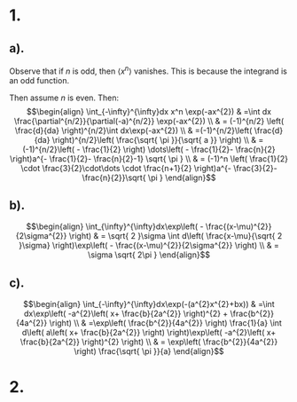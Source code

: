 # 1.
## a).
Observe that if $n$ is odd, then $\langle x^n\rangle$ vanishes. This is because the integrand is an odd function.

Then assume $n$ is even. Then:
$$\begin{align}
\int_{-\infty}^{\infty}dx x^n \exp(-ax^{2}) & =\int dx \frac{\partial^{n/2}}{\partial(-a)^{n/2}} \exp(-ax^{2}) \\
 & = (-1)^{n/2} \left(  \frac{d}{da} \right)^{n/2}\int dx\exp(-ax^{2}) \\
 & =(-1)^{n/2}\left(  \frac{d}{da} \right)^{n/2}\left(  \frac{\sqrt{ \pi }}{\sqrt{ a }} \right) \\
 & = (-1)^{n/2}\left( - \frac{1}{2} \right) \dots\left( - \frac{1}{2}- \frac{n}{2} \right)a^{- \frac{1}{2}- \frac{n}{2}-1} \sqrt{ \pi } \\
 & = (-1)^n \left(  \frac{1}{2} \cdot \frac{3}{2}\cdot\dots \cdot \frac{n+1}{2} \right)a^{- \frac{3}{2}- \frac{n}{2}}\sqrt{ \pi }
\end{align}$$
## b).
$$\begin{align}
\int_{\infty}^{\infty}dx\exp\left( - \frac{(x-\mu)^{2}}{2\sigma^{2}} \right)  & = \sqrt{ 2 }\sigma \int d\left(  \frac{x-\mu}{\sqrt{ 2 }\sigma} \right)\exp\left( - \frac{(x-\mu)^{2}}{2\sigma^{2}} \right) \\
 & = \sigma \sqrt{ 2\pi }
\end{align}$$
## c).
$$\begin{align}
\int_{-\infty}^{\infty}dx\exp(-(a^{2}x^{2}+bx)) & =\int dx\exp\left( -a^{2}\left( x+ \frac{b}{2a^{2}} \right)^{2} + \frac{b^{2}}{4a^{2}} \right) \\
 & =\exp\left(  \frac{b^{2}}{4a^{2}} \right) \frac{1}{a} \int d\left( a\left( x+ \frac{b}{2a^{2}} \right) \right)\exp\left( -a^{2}\left( x+ \frac{b}{2a^{2}} \right)^{2} \right) \\
 & = \exp\left(  \frac{b^{2}}{4a^{2}} \right) \frac{\sqrt{ \pi }}{a}
\end{align}$$
# 2.
